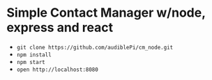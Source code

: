 # Simple Contact Manager w/node, express and react

- `git clone https://github.com/audiblePi/cm_node.git`
- `npm install`
- `npm start`
- `open http://localhost:8080`